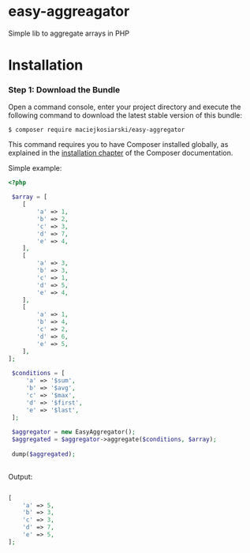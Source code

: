 # easy-aggreagator
Simple lib to aggregate arrays in PHP

Installation
============

### Step 1: Download the Bundle

Open a command console, enter your project directory and execute the
following command to download the latest stable version of this bundle:

```console
$ composer require maciejkosiarski/easy-aggregator
```

This command requires you to have Composer installed globally, as explained
in the [installation chapter](https://getcomposer.org/doc/00-intro.md)
of the Composer documentation.

Simple example:

```php
<?php

 $array = [
    [
        'a' => 1,
        'b' => 2,
        'c' => 3,
        'd' => 7,
        'e' => 4,
    ],
    [
        'a' => 3,
        'b' => 3,
        'c' => 1,
        'd' => 5,
        'e' => 4,
    ],
    [
        'a' => 1,
        'b' => 4,
        'c' => 2,
        'd' => 6,
        'e' => 5,
    ],
];
 
 $conditions = [
     'a' => '$sum',
     'b' => '$avg',
     'c' => '$max',
     'd' => '$first',
     'e' => '$last',
 ];
 
 $aggregator = new EasyAggregator();
 $aggregated = $aggregator->aggregate($conditions, $array);
 
 dump($aggregated);
 
 ```
 
 Output:
 
 ```php
 
 [
     'a' => 5,
     'b' => 3,
     'c' => 3,
     'd' => 7,
     'e' => 5,
 ];
 
 ```
 
 
